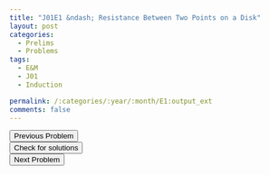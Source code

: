 ```yaml
---
title: "J01E1 &ndash; Resistance Between Two Points on a Disk"
layout: post
categories:
  - Prelims
  - Problems
tags:
  - E&M
  - J01
  - Induction

permalink: /:categories/:year/:month/E1:output_ext
comments: false
---
```

<object data="2001J1E.pdf" type="application/pdf" width="100%" height="500"></object>

<div class='navbar'>
	<div float='left'><button onclick="window.location='M3.html'" >Previous Problem</button></div>
	<div float='center'><button onclick="window.location='https://princetonprelim.com/prelim/6/'">Check for solutions</button></div>
	<div float='right'><button onclick="window.location='E2.html'" > Next Problem</button></div>
</div>
